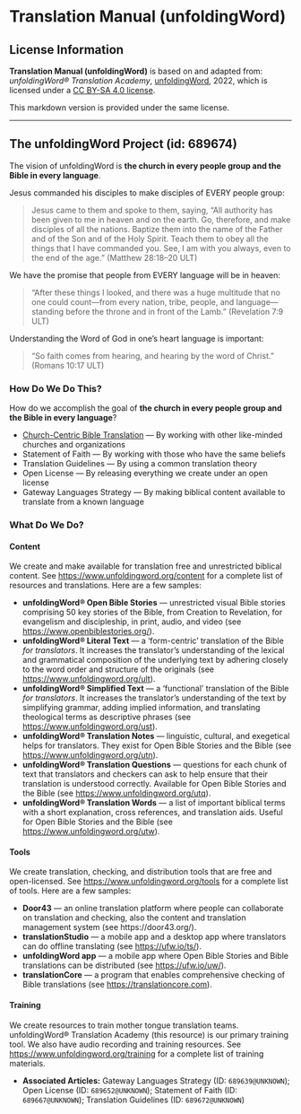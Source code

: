 # Translation Manual (unfoldingWord)

## License Information

**Translation Manual (unfoldingWord)** is based on and adapted from: _unfoldingWord® Translation Academy_, [unfoldingWord](https://unfoldingword.org/utw), 2022, which is licensed under a [CC BY-SA 4.0 license](https://creativecommons.org/licenses/by-sa/4.0/legalcode.en).

This markdown version is provided under the same license.



--------------------------------

## The unfoldingWord Project (id: 689674)

The vision of unfoldingWord is **the church in every people group and the Bible in every language**.

Jesus commanded his disciples to make disciples of EVERY people group:

> Jesus came to them and spoke to them, saying, “All authority has been given to me in heaven and on the earth. Go, therefore, and make disciples of all the nations. Baptize them into the name of the Father and of the Son and of the Holy Spirit. Teach them to obey all the things that I have commanded you. See, I am with you always, even to the end of the age.” (Matthew 28:18–20 ULT)

We have the promise that people from EVERY language will be in heaven:

> “After these things I looked, and there was a huge multitude that no one could count—from every nation, tribe, people, and language—standing before the throne and in front of the Lamb.” (Revelation 7:9 ULT)

Understanding the Word of God in one’s heart language is important:

> “So faith comes from hearing, and hearing by the word of Christ.” (Romans 10:17 ULT)

### How Do We Do This?

How do we accomplish the goal of **the church in every people group and the Bible in every language**?

* [Church\-Centric Bible Translation](https://www.ccbt.bible/) — By working with other like\-minded churches and organizations
* Statement of Faith — By working with those who have the same beliefs
* Translation Guidelines — By using a common translation theory
* Open License — By releasing everything we create under an open license
* Gateway Languages Strategy — By making biblical content available to translate from a known language

### What Do We Do?

#### Content

We create and make available for translation free and unrestricted biblical content. See https://www.unfoldingword.org/content for a complete list of resources and translations. Here are a few samples:

* **unfoldingWord® Open Bible Stories** — unrestricted visual Bible stories comprising 50 key stories of the Bible, from Creation to Revelation, for evangelism and discipleship, in print, audio, and video (see https://www.openbiblestories.org/).
* **unfoldingWord® Literal Text** — a ‘form\-centric’ translation of the Bible *for translators*. It increases the translator’s understanding of the lexical and grammatical composition of the underlying text by adhering closely to the word order and structure of the originals (see https://www.unfoldingword.org/ult).
* **unfoldingWord® Simplified Text** — a ‘functional’ translation of the Bible *for translators*. It increases the translator’s understanding of the text by simplifying grammar, adding implied information, and translating theological terms as descriptive phrases (see https://www.unfoldingword.org/ust).
* **unfoldingWord® Translation Notes** — linguistic, cultural, and exegetical helps for translators. They exist for Open Bible Stories and the Bible (see https://www.unfoldingword.org/utn).
* **unfoldingWord® Translation Questions** — questions for each chunk of text that translators and checkers can ask to help ensure that their translation is understood correctly. Available for Open Bible Stories and the Bible (see https://www.unfoldingword.org/utq).
* **unfoldingWord® Translation Words** — a list of important biblical terms with a short explanation, cross references, and translation aids. Useful for Open Bible Stories and the Bible (see https://www.unfoldingword.org/utw).

#### Tools

We create translation, checking, and distribution tools that are free and open\-licensed. See https://www.unfoldingword.org/tools for a complete list of tools. Here are a few samples:

* **Door43** — an online translation platform where people can collaborate on translation and checking, also the content and translation management system (see https://door43\.org/).
* **translationStudio** — a mobile app and a desktop app where translators can do offline translating (see https://ufw.io/ts/).
* **unfoldingWord app** — a mobile app where Open Bible Stories and Bible translations can be distributed (see https://ufw.io/uw/).
* **translationCore** — a program that enables comprehensive checking of Bible translations (see https://translationcore.com).

#### Training

We create resources to train mother tongue translation teams. unfoldingWord® Translation Academy (this resource) is our primary training tool. We also have audio recording and training resources. See https://www.unfoldingword.org/training for a complete list of training materials.

* **Associated Articles:** Gateway Languages Strategy (ID: `689639@UNKNOWN`); Open License (ID: `689652@UNKNOWN`); Statement of Faith (ID: `689667@UNKNOWN`); Translation Guidelines (ID: `689672@UNKNOWN`)

